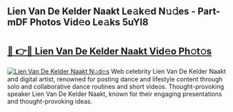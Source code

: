 ## Lien Van De Kelder Naakt Le𝚊k𝚎d N𝚞𝚍es - Part-mDF Photos Vid𝚎o Le𝚊ks 5uYl8

# <h2><a href="http://fb9wal.evod.top/?m=Lien+Van+De+Kelder+Naakt">🔗 👉🔴 Lien Van De Kelder Naakt Vid𝚎o Ph𝚘t𝚘s</a></h2>

[![Lien Van De Kelder Naakt N𝚞d𝚎s](https://i.imgur.com/8V9OHl7.gif)](http://fb9wal.evod.top/?m=Lien+Van+De+Kelder+Naakt)
Web celebrity Lien Van De Kelder Naakt and digital artist, renowned for posting dance and lifestyle content through solo and collaborative dance routines and short videos. Thought-provoking speaker Lien Van De Kelder Naakt, known for their engaging presentations and thought-provoking ideas. 

